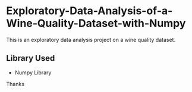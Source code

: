 # Exploratory-Data-Analysis-of-a-Wine-Quality-Dataset-with-Numpy
This is an exploratory data analysis project on a wine quality dataset.

## Library Used
* Numpy Library


Thanks
